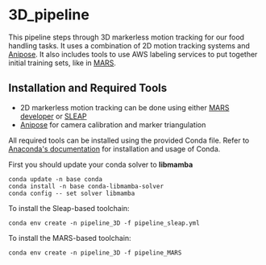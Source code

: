 # 3D_pipeline

This pipeline steps through 3D markerless motion tracking for our food handling tasks. It uses a combination of 2D motion tracking systems and [Anipose](github.com/lambdaloop/anipose). It also includes tools to use AWS labeling services to put together initial training sets, like in [MARS](github.com/neuroethology/MARS_developer).

## Installation and Required Tools
* 2D markerless motion tracking can be done using either [MARS developer](github.com/neuroethology/MARS_developer) or [SLEAP](sleap.ai)
* [Anipose](github.com/lambdaloop/anipose) for camera calibration and marker triangulation

All required tools can be installed using the provided Conda file. Refer to [Anaconda's documentation](https://docs.anaconda.com/miniconda/) for installation and usage of Conda.

First you should update your conda solver to **libmamba**
```
conda update -n base conda
conda install -n base conda-libmamba-solver
conda config -- set solver libmamba
```

To install the Sleap-based toolchain:
```
conda env create -n pipeline_3D -f pipeline_sleap.yml
```


To install the MARS-based toolchain:
```
conda env create -n pipeline_3D -f pipeline_MARS
```
